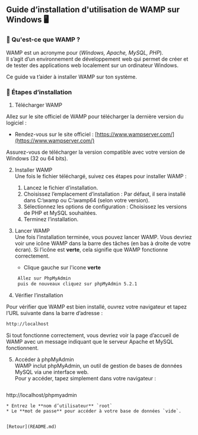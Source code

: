 ## Guide d’installation d'utilisation de WAMP sur Windows 🖥️<br>

### 📌 Qu'est-ce que WAMP ?<br>
WAMP est un acronyme pour (*Windows, Apache, MySQL, PHP*).<br>
Il s’agit d’un environnement de développement web qui permet de créer et de tester des applications web localement sur un ordinateur Windows. <br>

Ce guide va t’aider à installer WAMP sur ton système.<br>

### 🚀 Étapes d’installation
1. Télécharger WAMP<br>

Allez sur le site officiel de WAMP pour télécharger la dernière version du logiciel :<br>
   - Rendez-vous sur le site officiel : [https://www.wampserver.com/](https://www.wampserver.com/)<br>  

Assurez-vous de télécharger la version compatible avec votre version de Windows (32 ou 64 bits).<br>

2. Installer WAMP<br>
Une fois le fichier téléchargé, suivez ces étapes pour installer WAMP :<br>

	1.	Lancez le fichier d’installation.
	2.	Choisissez l’emplacement d’installation : Par défaut, il sera installé dans C:\wamp ou C:\wamp64 (selon votre version).
	3.	Sélectionnez les options de configuration : Choisissez les versions de PHP et MySQL souhaitées.
	4.	Terminez l’installation.

3. Lancer WAMP<br>
Une fois l’installation terminée, vous pouvez lancer WAMP. Vous devriez voir une icône WAMP dans la barre des tâches (en bas à droite de votre écran). Si l’icône est **verte**, cela signifie que WAMP fonctionne correctement. <br>

   - Clique gauche sur l'icone **verte**

   ``` bash 
    Allez sur PhpMyAdmin
    puis de nouveaux cliquez sur phpMyAdmin 5.2.1
   ```

4. Vérifier l’installation<br>

Pour vérifier que WAMP est bien installé, ouvrez votre navigateur et tapez l’URL suivante dans la barre d’adresse :
   ``` bash 
http://localhost
   ``` 
Si tout fonctionne correctement, vous devriez voir la page d’accueil de WAMP avec un message indiquant que le serveur Apache et MySQL fonctionnent.<br>

5. Accéder à phpMyAdmin<br>
WAMP inclut phpMyAdmin, un outil de gestion de bases de données MySQL via une interface web. <br>
Pour y accéder, tapez simplement dans votre navigateur :

   ``` bash 
http://localhost/phpmyadmin
   ``` 
* Entrez le **nom d’utilisateur** `root` 
* Le **mot de passe** pour accéder à votre base de données `vide`.


[Retour](README.md)
